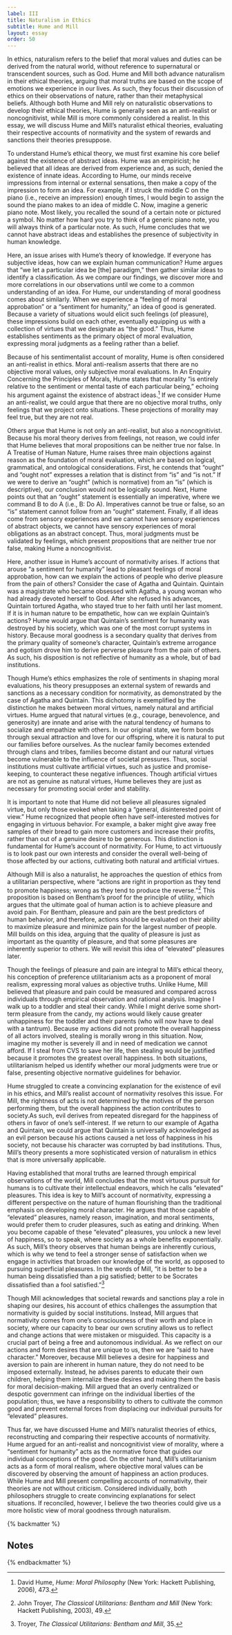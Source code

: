 ```yaml
---
label: III
title: Naturalism in Ethics
subtitle: Hume and Mill
layout: essay
order: 50
---
```


In ethics, naturalism refers to the belief that moral values and duties can be derived from the natural world, without reference to supernatural or transcendent sources, such as God. Hume and Mill both advance naturalism in their ethical theories, arguing that moral truths are based on the scope of emotions we experience in our lives. As such, they focus their discussion of ethics on their observations of nature, rather than their metaphysical beliefs. Although both Hume and Mill rely on naturalistic observations to develop their ethical theories, Hume is generally seen as an anti-realist or noncognitivist, while Mill is more commonly considered a realist. In this essay, we will discuss Hume and Mill’s naturalist ethical theories, evaluating their respective accounts of normativity and the system of rewards and sanctions their theories presuppose.

To understand Hume’s ethical theory, we must first examine his core belief against the existence of abstract ideas. Hume was an empiricist; he believed that all ideas are derived from experience and, as such, denied the existence of innate ideas. According to Hume, our minds receive impressions from internal or external sensations, then make a copy of the impression to form an idea. For example, if I struck the middle C on the piano (i.e., receive an impression) enough times, I would begin to assign the sound the piano makes to an idea of middle C. Now, imagine a generic piano note. Most likely, you recalled the sound of a certain note or pictured a symbol. No matter how hard you try to think of a generic piano note, you will always think of a particular note. As such, Hume concludes that we cannot have abstract ideas and establishes the presence of subjectivity in human knowledge. 

Here, an issue arises with Hume’s theory of knowledge. If everyone has subjective ideas, how can we explain human communication? Hume argues that “we let a particular idea be [the] paradigm,” then gather similar ideas to identify a classification. As we compare our findings, we discover more and more correlations in our observations until we come to a common understanding of an idea. For Hume, our understanding of moral goodness comes about similarly. When we experience a “feeling of moral approbation” or a “sentiment for humanity,” an idea of good is generated. Because a variety of situations would elicit such feelings (of pleasure), these impressions build on each other, eventually equipping us with a collection of virtues that we designate as “the good.” Thus, Hume establishes sentiments as the primary object of moral evaluation, expressing moral judgments as a feeling rather than a belief.

Because of his sentimentalist account of morality, Hume is often considered an anti-realist in ethics. Moral anti-realism asserts that there are no objective moral values, only subjective moral evaluations. In An Enquiry Concerning the Principles of Morals, Hume states that morality “is entirely relative to the sentiment or mental taste of each particular being,” echoing his argument against the existence of abstract ideas.[^1] If we consider Hume an anti-realist, we could argue that there are no objective moral truths, only feelings that we project onto situations. These projections of morality may feel true, but they are not real. 

Others argue that Hume is not only an anti-realist, but also a noncognitivist. Because his moral theory derives from feelings, not reason, we could infer that Hume believes that moral propositions can be neither true nor false. In A Treatise of Human Nature, Hume raises three main objections against reason as the foundation of moral evaluation, which are based on logical, grammatical, and ontological considerations. First, he contends that “ought” and “ought not” expresses a relation that is distinct from “is” and “is not.” If we were to derive an “ought” (which is normative) from an “is” (which is descriptive), our conclusion would not be logically sound. Next, Hume points out that an “ought” statement is essentially an imperative, where we command B to do A (i.e., B: Do A). Imperatives cannot be true or false, so an “is” statement cannot follow from an “ought” statement. Finally, if all ideas come from sensory experiences and we cannot have sensory experiences of abstract objects, we cannot have sensory experiences of moral obligations as an abstract concept. Thus, moral judgments must be validated by feelings, which present propositions that are neither true nor false, making Hume a noncognitivist.

Here, another issue in Hume’s account of normativity arises. If actions that arouse “a sentiment for humanity” lead to pleasant feelings of moral approbation, how can we explain the actions of people who derive pleasure from the pain of others? Consider the case of Agatha and Quintain. Quintain was a magistrate who became obsessed with Agatha, a young woman who had already devoted herself to God. After she refused his advances, Quintain tortured Agatha, who stayed true to her faith until her last moment. If it is in human nature to be empathetic, how can we explain Quintain’s actions? Hume would argue that Quintain’s sentiment for humanity was destroyed by his society, which was one of the most corrupt systems in history. Because moral goodness is a secondary quality that derives from the primary quality of someone’s character, Quintain’s extreme arrogance and egotism drove him to derive perverse pleasure from the pain of others. As such, his disposition is not reflective of humanity as a whole, but of bad institutions. 

Though Hume’s ethics emphasizes the role of sentiments in shaping moral evaluations, his theory presupposes an external system of rewards and sanctions as a necessary condition for normativity, as demonstrated by the case of Agatha and Quintain. This dichotomy is exemplified by the distinction he makes between moral virtues, namely natural and artificial virtues. Hume argued that natural virtues (e.g., courage, benevolence, and generosity) are innate and arise with the natural tendency of humans to socialize and empathize with others. In our original state, we form bonds through sexual attraction and love for our offspring, where it is natural to put our families before ourselves. As the nuclear family becomes extended through clans and tribes, families become distant and our natural virtues become vulnerable to the influence of societal pressures. Thus, social institutions must cultivate artificial virtues, such as justice and promise-keeping, to counteract these negative influences. Though artificial virtues are not as genuine as natural virtues, Hume believes they are just as necessary for promoting social order and stability.

It is important to note that Hume did not believe all pleasures signaled virtue, but only those evoked when taking a “general, disinterested point of view.” Hume recognized that people often have self-interested motives for engaging in virtuous behavior. For example, a baker might give away free samples of their bread to gain more customers and increase their profits, rather than out of a genuine desire to be generous. This distinction is fundamental for Hume’s account of normativity. For Hume, to act virtuously is to look past our own interests and consider the overall well-being of those affected by our actions, cultivating both natural and artificial virtues.

Although Mill is also a naturalist, he approaches the question of ethics from a utilitarian perspective, where “actions are right in proportion as they tend to promote happiness; wrong as they tend to produce the reverse.”[^2] This proposition is based on Bentham’s proof for the principle of utility, which argues that the ultimate goal of human action is to achieve pleasure and avoid pain. For Bentham, pleasure and pain are the best predictors of human behavior, and therefore, actions should be evaluated on their ability to maximize pleasure and minimize pain for the largest number of people. Mill builds on this idea, arguing that the quality of pleasure is just as important as the quantity of pleasure, and that some pleasures are inherently superior to others. We will revisit this idea of “elevated” pleasures later.

Though the feelings of pleasure and pain are integral to Mill’s ethical theory, his conception of preference utilitarianism acts as a proponent of moral realism, expressing moral values as objective truths. Unlike Hume, Mill believed that pleasure and pain could be measured and compared across individuals through empirical observation and rational analysis. Imagine I walk up to a toddler and steal their candy. While I might derive some short-term pleasure from the candy, my actions would likely cause greater unhappiness for the toddler and their parents (who will now have to deal with a tantrum). Because my actions did not promote the overall happiness of all actors involved, stealing is morally wrong in this situation. Now, imagine my mother is severely ill and in need of medication we cannot afford. If I steal from CVS to save her life, then stealing would be justified because it promotes the greatest overall happiness. In both situations, utilitarianism helped us identify whether our moral judgments were true or false, presenting objective normative guidelines for behavior. 

Hume struggled to create a convincing explanation for the existence of evil in his ethics, and Mill’s realist account of normativity resolves this issue. For Mill, the rightness of acts is not determined by the motives of the person performing them, but the overall happiness the action contributes to society.As such, evil derives from repeated disregard for the happiness of others in favor of one’s self-interest. If we return to our example of Agatha and Quintain, we could argue that Quintain is universally acknowledged as an evil person because his actions caused a net loss of happiness in his society, not because his character was corrupted by bad institutions. Thus, Mill’s theory presents a more sophisticated version of naturalism in ethics that is more universally applicable.

Having established that moral truths are learned through empirical observations of the world, Mill concludes that the most virtuous pursuit for humans is to cultivate their intellectual endeavors, which he calls “elevated” pleasures. This idea is key to Mill’s account of normativity, expressing a different perspective on the nature of human flourishing than the traditional emphasis on developing moral character. He argues that those capable of “elevated” pleasures, namely reason, imagination, and moral sentiments, would prefer them to cruder pleasures, such as eating and drinking. When you become capable of these “elevated” pleasures, you unlock a new level of happiness, so to speak, where society as a whole benefits exponentially. As such, Mill’s theory observes that human beings are inherently curious, which is why we tend to feel a stronger sense of satisfaction when we engage in activities that broaden our knowledge of the world, as opposed to pursuing superficial pleasures. In the words of Mill, “it is better to be a human being dissatisfied than a pig satisfied; better to be Socrates dissatisfied than a fool satisfied.”[^3]

Though Mill acknowledges that societal rewards and sanctions play a role in shaping our desires, his account of ethics challenges the assumption that normativity is guided by social institutions. Instead, Mill argues that normativity comes from one’s consciousness of their worth and place in society, where our capacity to bear our own scrutiny allows us to reflect and change actions that were mistaken or misguided. This capacity is a crucial part of being a free and autonomous individual. As we reflect on our actions and form desires that are unique to us, then we are “said to have character.” Moreover, because Mill believes a desire for happiness and aversion to pain are inherent in human nature, they do not need to be imposed externally. Instead, he advises parents to educate their own children, helping them internalize these desires and making them the basis for moral decision-making. Mill argued that an overly centralized or despotic government can infringe on the individual liberties of the population; thus, we have a responsibility to others to cultivate the common good and prevent external forces from displacing our individual pursuits for “elevated” pleasures. 

Thus far, we have discussed Hume and Mill’s naturalist theories of ethics, reconstructing and comparing their respective accounts of normativity. Hume argued for an anti-realist and noncognitivist view of morality, where a “sentiment for humanity” acts as the normative force that guides our individual conceptions of the good. On the other hand, Mill’s utilitarianism acts as a form of moral realism, where objective moral values can be discovered by observing the amount of happiness an action produces. While Hume and Mill present compelling accounts of normativity, their theories are not without criticism. Considered individually, both philosophers struggle to create convincing explanations for select situations. If reconciled, however, I believe the two theories could give us a more holistic view of moral goodness through naturalism. 

{% backmatter %}

## Notes

[^1]: David Hume, *Hume: Moral Philosophy* (New York: Hackett Publishing, 2006), 473.

[^2]: John Troyer, *The Classical Utilitarians: Bentham and Mill* (New York: Hackett Publishing, 2003), 49.

[^3]: Troyer, *The Classical Utilitarians: Bentham and Mill*, 35.

{% endbackmatter %}
